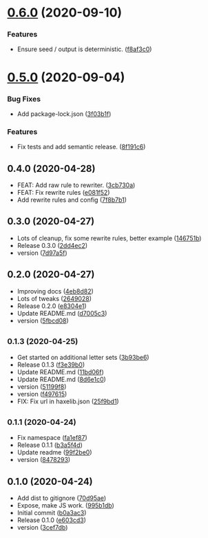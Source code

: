 # [0.6.0](https://github.com/dropecho/langgen/compare/0.5.0...0.6.0) (2020-09-10)


### Features

* Ensure seed / output is deterministic. ([f8af3c0](https://github.com/dropecho/langgen/commit/f8af3c0e9d86bc36ce46bd1969b9bcf59ef0e913))

# [0.5.0](https://github.com/dropecho/langgen/compare/0.4.0...0.5.0) (2020-09-04)


### Bug Fixes

* Add package-lock.json ([3f03b1f](https://github.com/dropecho/langgen/commit/3f03b1f35f153df3ba2e6c5bbe9e070274cc37f5))


### Features

* Fix tests and add semantic release. ([8f191c6](https://github.com/dropecho/langgen/commit/8f191c664cec1353230ce6af500191f74156d7aa))

## 0.4.0 (2020-04-28)

* FEAT: Add raw rule to rewriter. ([3cb730a](https://github.com/dropecho/langgen/commit/3cb730a))
* FEAT: Fix rewrite rules ([e081f52](https://github.com/dropecho/langgen/commit/e081f52))
* Add rewrite rules and config ([7f8b7b1](https://github.com/dropecho/langgen/commit/7f8b7b1))



## 0.3.0 (2020-04-27)

* Lots of cleanup, fix some rewrite rules, better example ([146751b](https://github.com/dropecho/langgen/commit/146751b))
* Release 0.3.0 ([2dd4ec2](https://github.com/dropecho/langgen/commit/2dd4ec2))
* version ([7d97a5f](https://github.com/dropecho/langgen/commit/7d97a5f))



## 0.2.0 (2020-04-27)

* Improving docs ([4eb8d82](https://github.com/dropecho/langgen/commit/4eb8d82))
* Lots of tweaks ([2649028](https://github.com/dropecho/langgen/commit/2649028))
* Release 0.2.0 ([e8304e1](https://github.com/dropecho/langgen/commit/e8304e1))
* Update README.md ([d7005c3](https://github.com/dropecho/langgen/commit/d7005c3))
* version ([5fbcd08](https://github.com/dropecho/langgen/commit/5fbcd08))



## <small>0.1.3 (2020-04-25)</small>

* Get started on additional letter sets ([3b93be6](https://github.com/dropecho/langgen/commit/3b93be6))
* Release 0.1.3 ([f3e39b0](https://github.com/dropecho/langgen/commit/f3e39b0))
* Update README.md ([11bd06f](https://github.com/dropecho/langgen/commit/11bd06f))
* Update README.md ([8d6e1c0](https://github.com/dropecho/langgen/commit/8d6e1c0))
* version ([51199f8](https://github.com/dropecho/langgen/commit/51199f8))
* version ([f497615](https://github.com/dropecho/langgen/commit/f497615))
* FIX: Fix url in haxelib.json ([25f9bd1](https://github.com/dropecho/langgen/commit/25f9bd1))



## <small>0.1.1 (2020-04-24)</small>

* Fix namespace ([fa1ef87](https://github.com/dropecho/langgen/commit/fa1ef87))
* Release 0.1.1 ([b3a5f4d](https://github.com/dropecho/langgen/commit/b3a5f4d))
* Update readme ([99f2be0](https://github.com/dropecho/langgen/commit/99f2be0))
* version ([8478293](https://github.com/dropecho/langgen/commit/8478293))



## 0.1.0 (2020-04-24)

* Add dist to gitignore ([70d95ae](https://github.com/dropecho/langgen/commit/70d95ae))
* Expose, make JS work. ([995b1db](https://github.com/dropecho/langgen/commit/995b1db))
* Initial commit ([b0a3ac3](https://github.com/dropecho/langgen/commit/b0a3ac3))
* Release 0.1.0 ([e603cd3](https://github.com/dropecho/langgen/commit/e603cd3))
* version ([3cef7db](https://github.com/dropecho/langgen/commit/3cef7db))
